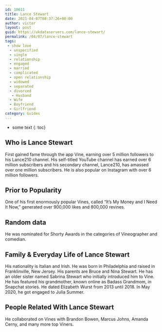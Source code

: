 ```yaml
---
id: 10611
title: Lance Stewart
date: 2021-04-07T08:37:26+00:00
author: victor
layout: post
guid: https://ukdataservers.com/lance-stewart/
permalink: /04/07/lance-stewart
tags:
 - show love
  - unspecified
  - single
  - relationship
  - engaged
  - married
  - complicated
  - open relationship
  - widowed
  - separated
  - divorced
   - Husband
  - Wife
  - Boyfriend
  - Girlfriend
category: Guides
---
```


* some text
{: toc}


## Who is Lance Stewart



First gained fame through the app Vine, earning over 5 million followers to his Lance210 channel. His self-titled YouTube channel has earned over 6 million subscribers and his secondary channel, Lance210, has amassed over one million subscribers. He is also popular on Instagram with over 6 million followers.

                
                
                
## Prior to Popularity



One of his first enormously popular Vines, called &#8220;It&#8217;s My Money and I Need It Now,&#8221; generated over 900,000 likes and 800,000 revines.

                
                
                
## Random data



He was nominated for Shorty Awards in the categories of Vineographer and comedian.

                
                
                
## Family & Everyday Life of Lance Stewart



His nationality is Italian and Irish. He was born in Philadelphia and raised in Franklinville, New Jersey. His parents are Bruce and Nina Stewart. He has an older sister named Sabrina Stewart who initially introduced him to Vine. He has featured his grandmother, known online as Badass Grandmom, in Snapchat stories. He dated Elizabeth Wurst from 2013 until 2018. In May 2020, he got engaged to Julia Summer. 

                
                
                
## People Related With Lance Stewart



He collaborated on Vines with Brandon Bowen, Marcus Johns, Amanda Cerny, and many more top Viners.

                
              
            
          
          
          